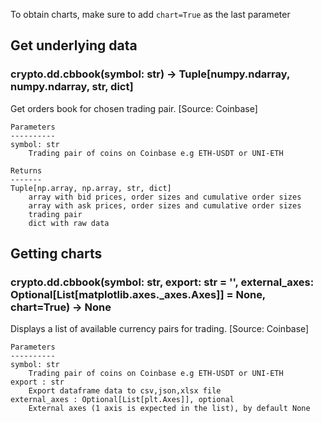 To obtain charts, make sure to add `chart=True` as the last parameter

## Get underlying data 
### crypto.dd.cbbook(symbol: str) -> Tuple[numpy.ndarray, numpy.ndarray, str, dict]

Get orders book for chosen trading pair. [Source: Coinbase]

    Parameters
    ----------
    symbol: str
        Trading pair of coins on Coinbase e.g ETH-USDT or UNI-ETH

    Returns
    -------
    Tuple[np.array, np.array, str, dict]
        array with bid prices, order sizes and cumulative order sizes
        array with ask prices, order sizes and cumulative order sizes
        trading pair
        dict with raw data

## Getting charts 
### crypto.dd.cbbook(symbol: str, export: str = '', external_axes: Optional[List[matplotlib.axes._axes.Axes]] = None, chart=True) -> None

Displays a list of available currency pairs for trading. [Source: Coinbase]

    Parameters
    ----------
    symbol: str
        Trading pair of coins on Coinbase e.g ETH-USDT or UNI-ETH
    export : str
        Export dataframe data to csv,json,xlsx file
    external_axes : Optional[List[plt.Axes]], optional
        External axes (1 axis is expected in the list), by default None
